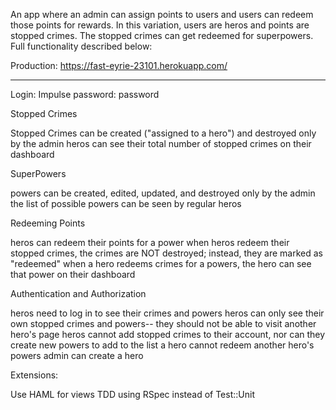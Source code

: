 An app where an admin can assign points to users and users can redeem those points for rewards. In this variation, users are heros and points are stopped crimes. The stopped crimes can get redeemed for superpowers. Full functionality described below:

Production: https://fast-eyrie-23101.herokuapp.com/
****
Login: Impulse
password: password

Stopped Crimes

Stopped Crimes can be created ("assigned to a hero") and destroyed only by the admin
heros can see their total number of stopped crimes on their dashboard

SuperPowers

powers can be created, edited, updated, and destroyed only by the admin
the list of possible powers can be seen by regular heros

Redeeming Points

heros can redeem their points for a power
when heros redeem their stopped crimes, the crimes are NOT destroyed; instead, they are marked as "redeemed"
when a hero redeems crimes for a powers, the hero can see that power on their dashboard

Authentication and Authorization

heros need to log in to see their crimes and powers
heros can only see their own stopped crimes and powers-- they should not be able to visit another hero's page
heros cannot add stopped crimes to their account, nor can they create new powers to add to the list
a hero cannot redeem another hero's powers
admin can create a hero


Extensions:


Use HAML for views
TDD using RSpec instead of Test::Unit
